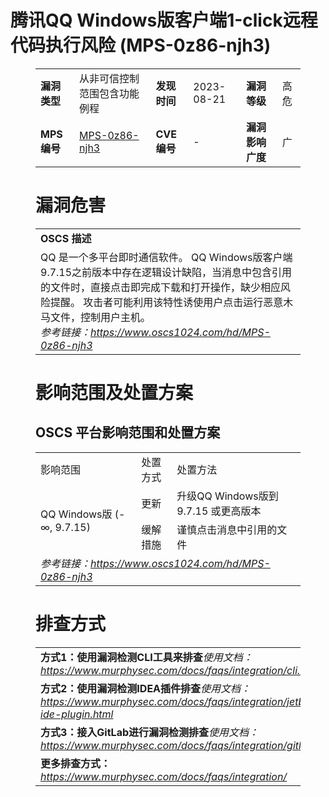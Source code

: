 # 腾讯QQ Windows版客户端1-click远程代码执行风险 (MPS-0z86-njh3)
<figure class="wp-block-table">
    <table>
        <tbody>
        <tr>
            <td><strong>漏洞类型</strong></td>
            <td>从非可信控制范围包含功能例程</td>
            <td><strong>发现时间</strong></td>
            <td>2023-08-21</td>
            <td><strong>漏洞等级</strong></td>
            <td>高危</td>
        </tr>
        <tr>
            <td><strong>MPS编号</strong></td>
            <td><a href="https://www.oscs1024.com/hd/MPS-0z86-njh3">MPS-0z86-njh3</a></td>
            <td><strong>CVE编号</strong></td>
            <td>-</td>
            <td><strong>漏洞影响广度</strong></td>
            <td>广</td>
        </tr>
        </tbody>
    </table>
</figure>


<figure class="wp-block-table">
    <h1 class="wp-block-heading">漏洞危害</h1>
    <table>
        <tbody>
        <tr>
            <td><strong>OSCS 描述</strong></td>
        </tr>
        <tr>
            <td>QQ 是一个多平台即时通信软件。
QQ Windows版客户端 9.7.15之前版本中存在逻辑设计缺陷，当消息中包含引用的文件时，直接点击即完成下载和打开操作，缺少相应风险提醒。
攻击者可能利用该特性诱使用户点击运行恶意木马文件，控制用户主机。<br><em>参考链接：<a
                    href="https://www.oscs1024.com/hd/MPS-0z86-njh3">https://www.oscs1024.com/hd/MPS-0z86-njh3</a></em>
            </td>
        </tr>
        </tbody>
    </table>
</figure>


<figure class="wp-block-table alignleft">
    <h1 class="wp-block-heading">影响范围及处置方案</h1>
    <h2 class="wp-block-heading"><strong>OSCS</strong> <strong>平台影响范围和处置方案</strong></h2>
    <table>
        <tbody>
        <tr>
            <td>影响范围</td>
            <td>处置方式</td>
            <td>处置方法</td>
        </tr>
        <tr><td rowspan="2">QQ Windows版 (-∞, 9.7.15)</td><td>更新</td><td>升级QQ Windows版到 9.7.15 或更高版本</td></tr><tr><td>缓解措施</td><td>谨慎点击消息中引用的文件</td></tr>
        <tr>
            <td colspan="3"><em>参考链接：</em><em><a
                    href="https://www.oscs1024.com/hd/MPS-0z86-njh3">https://www.oscs1024.com/hd/MPS-0z86-njh3</a></em></td>
        </tr>
        </tbody>
    </table>
</figure>


<figure class="wp-block-table">
    <h1 class="wp-block-heading">排查方式</h1>
    <table>
        <tbody>
        <tr>
            <td><strong>方式1：使用漏洞检测CLI工具来排查</strong><em>使用文档：<a
                    href="https://www.murphysec.com/docs/faqs/integration/cli.html">https://www.murphysec.com/docs/faqs/integration/cli.html</a></em>
            </td>
        </tr>
        <tr>
            <td><strong>方式2：使用漏洞检测IDEA插件排查</strong><em>使用文档：<a
                    href="https://www.murphysec.com/docs/faqs/integration/jetbrains-ide-plugin.html">https://www.murphysec.com/docs/faqs/integration/jetbrains-ide-plugin.html</a></em>
            </td>
        </tr>
        <tr>
            <td><strong>方式3：接入GitLab进行漏洞检测排查</strong><em>使用文档：<a
                    href="https://www.murphysec.com/docs/faqs/integration/gitlab.html">https://www.murphysec.com/docs/faqs/integration/gitlab.html</a></em>
            </td>
        </tr>
        <tr>
            <td><strong>更多排查方式：</strong><em><a
                    href="https://www.murphysec.com/docs/faqs/integration/">https://www.murphysec.com/docs/faqs/integration/</a></em>
            </td>
        </tr>
        </tbody>
    </table>
</figure>